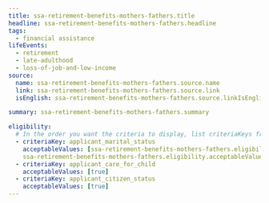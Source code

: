 ```yaml
---
title: ssa-retirement-benefits-mothers-fathers.title
headline: ssa-retirement-benefits-mothers-fathers.headline
tags:
  - financial assistance
lifeEvents:
  - retirement
  - late-adulthood
  - loss-of-job-and-low-income
source:
  name: ssa-retirement-benefits-mothers-fathers.source.name
  link: ssa-retirement-benefits-mothers-fathers.source.link
  isEnglish: ssa-retirement-benefits-mothers-fathers.source.linkIsEnglish

summary: ssa-retirement-benefits-mothers-fathers.summary

eligibility:
  # In the order you want the criteria to display, list criteriaKeys from the csv here, each followed by a comma-separated list of which values indicate eligibility for that criteria. Wrap individual values in quotes if they have inner commas.
  - criteriaKey: applicant_marital_status
    acceptableValues: [ssa-retirement-benefits-mothers-fathers.eligibility.acceptableValues, 
    ssa-retirement-benefits-mothers-fathers.eligibility.acceptableValues1]
  - criteriaKey: applicant_care_for_child
    acceptableValues: [true]
  - criteriaKey: applicant_citizen_status
    acceptableValues: [true]
---
```

